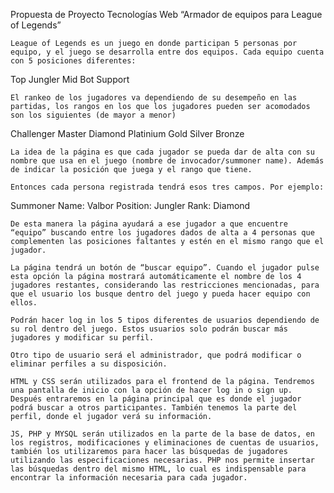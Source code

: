 Propuesta de Proyecto 
Tecnologías Web
“Armador de equipos para League of Legends”


	League of Legends es un juego en donde participan 5 personas por equipo, y el juego se desarrolla entre dos equipos. Cada equipo cuenta con 5 posiciones diferentes:
Top
Jungler
Mid
Bot
Support

	El rankeo de los jugadores va dependiendo de su desempeño en las partidas, los rangos en los que los jugadores pueden ser acomodados son los siguientes (de mayor a menor)
Challenger
Master
Diamond
Platinium
Gold
Silver
Bronze

	La idea de la página es que cada jugador se pueda dar de alta con su nombre que usa en el juego (nombre de invocador/summoner name). Además de indicar la posición que juega y el rango que tiene.

	Entonces cada persona registrada tendrá esos tres campos. Por ejemplo:
Summoner Name: Valbor
Position: Jungler
Rank: Diamond

	De esta manera la página ayudará a ese jugador a que encuentre “equipo” buscando entre los jugadores dados de alta a 4 personas que complementen las posiciones faltantes y estén en el mismo rango que el jugador.

	La página tendrá un botón de “buscar equipo”. Cuando el jugador pulse esta opción la página mostrará automáticamente el nombre de los 4 jugadores restantes, considerando las restricciones mencionadas, para que el usuario los busque dentro del juego y pueda hacer equipo con ellos.

	Podrán hacer log in los 5 tipos diferentes de usuarios dependiendo de su rol dentro del juego. Estos usuarios solo podrán buscar más jugadores y modificar su perfil.

	Otro tipo de usuario será el administrador, que podrá modificar o eliminar perfiles a su disposición. 

	HTML y CSS serán utilizados para el frontend de la página. Tendremos una pantalla de inicio con la opción de hacer log in o sign up. Después entraremos en la página principal que es donde el jugador podrá buscar a otros participantes. También tenemos la parte del perfil, donde el jugador verá su información.

	JS, PHP y MYSQL serán utilizados en la parte de la base de datos, en los registros, modificaciones y eliminaciones de cuentas de usuarios, también los utilizaremos para hacer las búsquedas de jugadores utilizando las especificaciones necesarias. PHP nos permite insertar las búsquedas dentro del mismo HTML, lo cual es indispensable para encontrar la información necesaria para cada jugador.
